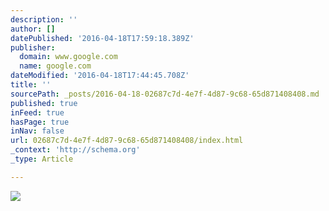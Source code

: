 ```yaml
---
description: ''
author: []
datePublished: '2016-04-18T17:59:18.389Z'
publisher:
  domain: www.google.com
  name: google.com
dateModified: '2016-04-18T17:44:45.708Z'
title: ''
sourcePath: _posts/2016-04-18-02687c7d-4e7f-4d87-9c68-65d871408408.md
published: true
inFeed: true
hasPage: true
inNav: false
url: 02687c7d-4e7f-4d87-9c68-65d871408408/index.html
_context: 'http://schema.org'
_type: Article

---
```

![](http://13252-presscdn-0-94.pagely.netdna-cdn.com/wp-content/uploads/2008/09/1975_Jensen_Healey_Roadster_Front_3_1.jpg)